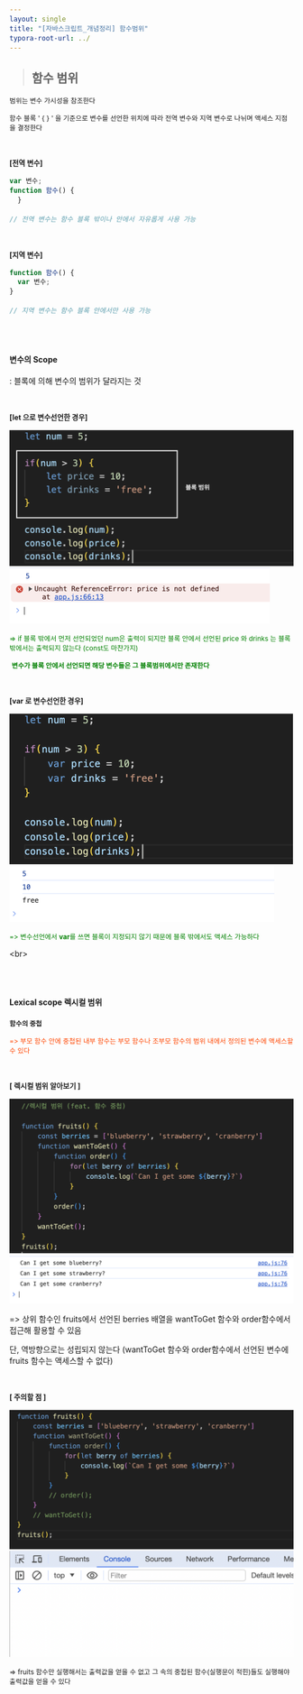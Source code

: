 ```yaml
---
layout: single
title: "[자바스크립트_개념정리] 함수범위"
typora-root-url: ../
---
```




> ## 함수 범위



<span style="font-size:85%">범위는 변수 가시성을 참조한다</span>

<span style="font-size:85%">함수 블록 ' { } ' 을 기준으로 변수를 선언한 위치에 따라 전역 변수와 지역 변수로 나뉘며 액세스 지점을 결정한다</span>

<br>

<span style="font-size:90%; font-weight:bold">[전역 변수]</span>

```javascript
var 변수;
function 함수() {
  }

// 전역 변수는 함수 블록 밖이나 안에서 자유롭게 사용 가능
```



<br>

<span style="font-size:90%; font-weight:bold">[지역 변수]</span>

```javascript
function 함수() {
  var 변수;
}

// 지역 변수는 함수 블록 안에서만 사용 가능
```



<br>

<br>

#### 변수의 Scope

: 블록에 의해 변수의 범위가 달라지는 것



<br>

<span style="font-size:90%; font-weight:bold">[let 으로 변수선언한 경우]</span>

<img src="/images/2024-03-21-function_scope/image-20240321230659214.png" alt="image-20240321230659214" style="zoom:50%;" />

<img src="/images/2024-03-21-function_scope/image-20240321230737822.png" alt="image-20240321230737822" style="zoom:50%;" />

<span style="font-size:85%; color:green">=> if 블록 밖에서 먼저 선언되었던 num은 출력이 되지만 블록 안에서 선언된 price 와 drinks 는 블록 밖에서는 출력되지 않는다 (const도 마찬가지)</span>

​	<span style="font-size:85%; color:green">**변수가 블록 안에서 선언되면 해당 변수들은 그 블록범위에서만 존재한다**</span>





<br>

<span style="font-size:90%; font-weight:bold">[var 로 변수선언한 경우]</span>

<img src="/images/2024-03-21-function_scope/image-20240321231330473.png" alt="image-20240321231330473" style="zoom:50%;" />

<img src="/images/2024-03-21-function_scope/image-20240321231348684.png" alt="image-20240321231348684" style="zoom:50%;" />

<span style="font-size:85%; color:green">=> 변수선언에서 **var**를 쓰면 블록이 지정되지 않기 때문에 블록 밖에서도 액세스 가능하다</span>



\<br>

<br>

<br>

#### Lexical scope 렉시컬 범위



<span style="font-size:85%">**함수의 중첩**</span>

<span style="font-size:85%; color:orangered">=> 부모 함수 안에 중첩된 내부 함수는 부모 함수나 조부모 함수의 범위 내에서 정의된 변수에 액세스할 수 있다</span>

<br>

<span style="font-size:90%; font-weight:bold">[ 렉시컬 범위 알아보기 ]</span>

<img src="/images/2024-03-21-function_scope/image-20240323120410676.png" alt="image-20240323120410676" style="zoom:50%;" />

<img src="/images/2024-03-21-function_scope/image-20240323120429847.png" alt="image-20240323120429847" style="zoom:50%;" />

=> 상위 함수인 fruits에서 선언된 berries 배열을 wantToGet 함수와 order함수에서 접근해 활용할 수 있음

단, 역방향으로는 성립되지 않는다 (wantToGet 함수와 order함수에서 선언된 변수에 fruits 함수는 액세스할 수 없다)

<br>

<span style="font-size:90%; font-weight:bold">[ 주의할 점 ]</span>

<img src="/images/2024-03-21-function_scope/image-20240323120623978.png" alt="image-20240323120623978" style="zoom:50%;" />

<img src="/images/2024-03-21-function_scope/image-20240323120926270.png" alt="image-20240323120926270" style="zoom:50%;" />

<span style="font-size:85%">=> fruits 함수만 실행해서는 출력값을 얻을 수 없고 그 속의 중첩된 함수(실행문이 적힌)들도 실행해야 출력값을 얻을 수 있다</span>
